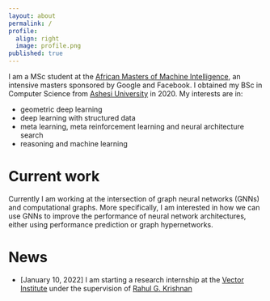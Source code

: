 ```yaml
---
layout: about
permalink: /
profile:
  align: right
  image: profile.png
published: true
---
```


I am a MSc student at the [African Masters of Machine Intelligence](https://aimsammi.org/), an intensive masters sponsored by Google and Facebook. I obtained my BSc in Computer Science from [Ashesi University](https://www.ashesi.edu.gh/) in 2020.
My interests are in:
- geometric deep learning
- deep learning with structured data
- meta learning, meta reinforcement learning and neural architecture search
- reasoning and machine learning

# Current work

Currently I am working at the intersection of graph neural networks (GNNs) and computational graphs. More specifically, I am interested in how we can use GNNs to improve the performance of neural network architectures, either using performance prediction or graph hypernetworks.

# News

- [January 10, 2022] I am starting a research internship at the [Vector Institute](https://vectorinstitute.ai/) under the supervision of [Rahul G. Krishnan](http://www.cs.toronto.edu/~rahulgk/index.html)
